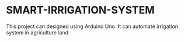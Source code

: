 # SMART-IRRIGATION-SYSTEM
This project can designed using Arduino Uno .It can automate irrigation system in agriculture land
